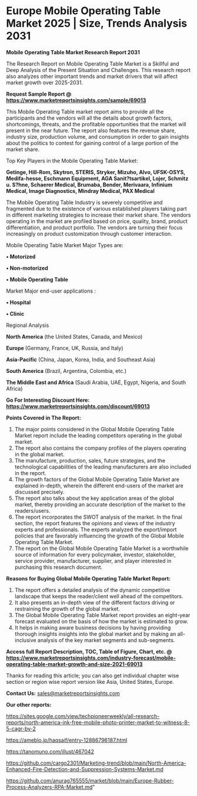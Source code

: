 # Europe Mobile Operating Table Market 2025 | Size, Trends Analysis 2031

<strong>Mobile Operating Table Market Research Report 2031</strong>

The Research Report on Mobile Operating Table Market is a Skillful and Deep Analysis of the Present Situation and Challenges. This research report also analyzes other important trends and market drivers that will affect market growth over 2025-2031.

<strong>Request Sample Report @ <a href=https://www.marketreportsinsights.com/sample/69013>https://www.marketreportsinsights.com/sample/69013</a></strong>

This Mobile Operating Table market report aims to provide all the participants and the vendors will all the details about growth factors, shortcomings, threats, and the profitable opportunities that the market will present in the near future. The report also features the revenue share, industry size, production volume, and consumption in order to gain insights about the politics to contest for gaining control of a large portion of the market share.

Top Key Players in the Mobile Operating Table Market:

<strong>Getinge, Hill-Rom, Skytron, STERIS, Stryker, Mizuho, Alvo, UFSK-OSYS, Medifa-hesse, Eschmann Equipment, AGA Sanit?tsartikel, Lojer, Schmitz u. S?hne, Schaerer Medical, Brumaba, Bender, Merivaara, Infinium Medical, Image Diagnostics, Mindray Medical, PAX Medical</strong>

The Mobile Operating Table Industry is severely competitive and fragmented due to the existence of various established players taking part in different marketing strategies to increase their market share. The vendors operating in the market are profiled based on price, quality, brand, product differentiation, and product portfolio. The vendors are turning their focus increasingly on product customization through customer interaction.

Mobile Operating Table Market Major Types are:

<strong>• Motorized

• Non-motorized

• Mobile Operating Table</strong>

Market Major end-user applications :

<strong>• Hospital

• Clinic</strong>

Regional Analysis

</u><strong><b>North America</b></strong> (the United States, Canada, and Mexico)

<strong><b>Europe </b></strong>(Germany, France, UK, Russia, and Italy)

<strong><b>Asia-Pacific</b></strong> (China, Japan, Korea, India, and Southeast Asia)

<strong><b>South America</b></strong> (Brazil, Argentina, Colombia, etc.)

<strong><b>The Middle East and Africa</b></strong> (Saudi Arabia, UAE, Egypt, Nigeria, and South Africa)

<strong>Go For Interesting Discount Here: <a href=https://www.marketreportsinsights.com/discount/69013>https://www.marketreportsinsights.com/discount/69013</a></strong>

<strong>Points Covered in The Report:</strong>
<ol>
  <li>The major points considered in the Global Mobile Operating Table Market report include the leading competitors operating in the global market.</li>
  <li>The report also contains the company profiles of the players operating in the global market.</li>
  <li>The manufacture, production, sales, future strategies, and the technological capabilities of the leading manufacturers are also included in the report.</li>
  <li>The growth factors of the Global Mobile Operating Table Market are explained in-depth, wherein the different end-users of the market are discussed precisely.</li>
  <li>The report also talks about the key application areas of the global market, thereby providing an accurate description of the market to the readers/users.</li>
  <li>The report incorporates the SWOT analysis of the market. In the final section, the report features the opinions and views of the industry experts and professionals. The experts analyzed the export/import policies that are favorably influencing the growth of the Global Mobile Operating Table Market.</li>
  <li>The report on the Global Mobile Operating Table Market is a worthwhile source of information for every policymaker, investor, stakeholder, service provider, manufacturer, supplier, and player interested in purchasing this research document.</li>
</ol>
<strong>Reasons for Buying Global Mobile Operating Table Market Report:</strong>

<ol>
  <li>The report offers a detailed analysis of the dynamic competitive landscape that keeps the reader/client well ahead of the competitors.</li>
  <li>It also presents an in-depth view of the different factors driving or restraining the growth of the global market.</li>
  <li>The Global Mobile Operating Table Market report provides an eight-year forecast evaluated on the basis of how the market is estimated to grow.</li>
  <li>It helps in making aware business decisions by having providing thorough insights insights into the global market and by making an all-inclusive analysis of the key market segments and sub-segments.</li>
</ol>
<strong>Access full Report Description, TOC, Table of Figure, Chart, etc. @ <a href=https://www.marketreportsinsights.com/industry-forecast/mobile-operating-table-market-growth-and-size-2021-69013>https://www.marketreportsinsights.com/industry-forecast/mobile-operating-table-market-growth-and-size-2021-69013</a></strong>


Thanks for reading this article; you can also get individual chapter wise section or region wise report version like Asia, United States, Europe.

<strong>Contact Us:</strong>
sales@marketreportsinsights.com

<strong>Our other reports:</strong>

<a href=https://sites.google.com/view/techpioneerweekly/all-research-reports/north-america-ink-free-mobile-photo-printer-market-to-witness-8-5-cagr-by-2>https://sites.google.com/view/techpioneerweekly/all-research-reports/north-america-ink-free-mobile-photo-printer-market-to-witness-8-5-cagr-by-2</a>

<a href=https://ameblo.jp/haqsaif/entry-12886796187.html>https://ameblo.jp/haqsaif/entry-12886796187.html</a>

<a href=https://tanomuno.com/illust/467042>https://tanomuno.com/illust/467042</a>

<a href=https://github.com/cargo2301/Marketing-trend/blob/main/North-America-Enhanced-Fire-Detection-and-Suppression-Systems-Market.md>https://github.com/cargo2301/Marketing-trend/blob/main/North-America-Enhanced-Fire-Detection-and-Suppression-Systems-Market.md</a>

<a href=https://github.com/anurag765555/market/blob/main/Europe-Rubber-Process-Analyzers-RPA-Market.md>https://github.com/anurag765555/market/blob/main/Europe-Rubber-Process-Analyzers-RPA-Market.md</a>"
